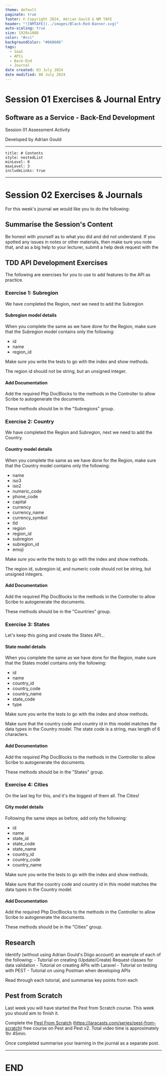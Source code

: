 ```yaml
---
theme: default
paginate: true
footer: © Copyright 2024, Adrian Gould & NM TAFE
header: "![NMTAFE](../images/Black-Red-Banner.svg)"
auto-scaling: true
size: 1920x1080
color: "#ccc"
backgroundColor: "#060606"
tags:
  - SaaS
  - APIs
  - Back-End
  - Journal
date created: 03 July 2024
date modified: 08 July 2024
---
```


# Session 01 Exercises & Journal Entry

## Software as a Service - Back-End Development

Session 01 Assessment Activity 

Developed by Adrian Gould

---

```table-of-contents
title: # Contents
style: nestedList
minLevel: 0
maxLevel: 3
includeLinks: true
```

---

# Session 02 Exercises & Journals 

For this week's journal we would like you to do the following:

## Summarise the Session's Content

Be honest with yourself as to what you did and did not understand. If you spotted any issues in notes or other materials, then make sure you note that, and as a big help to your lecturer, submit a help desk request with the 


## TDD API Development Exercises

The following are exercises for you to use to add features to the API as practice.

### Exercise 1: Subregion

We have completed the Region, next we need to add the Subregion

#### Subregion model details

When you complete the same as we have done for the Region, make sure that the Subregion model contains only the following:

- id
- name
- region_id

Make sure you write the tests to go with the index and show methods.

The region id should not be string, but an unsigned integer.

#### Add Documentation

Add the required Php DocBlocks to the methods in the Controller to allow Scribe to autogenerate the documents.

These methods should be in the "Subregions" group.

### Exercise 2: Country

We have completed the Region and Subregion, next we need to add the Country.

#### Country model details

When you complete the same as we have done for the Region, make sure that the Country model contains only the following:

- name
- iso3
- iso2
- numeric_code
- phone_code
- capital
- currency
- currency_name
- currency_symbol
- tld
- region
- region_id
- subregion
- subregion_id
- emoji

Make sure you write the tests to go with the index and show methods.

The region id, subregion id, and numeric code should not be string, but unsigned integers.

#### Add Documentation

Add the required Php DocBlocks to the methods in the Controller to allow Scribe to autogenerate the documents.

These methods should be in the "Countries" group.

### Exercise 3: States

Let's keep this going and create the States API…

#### State model details

When you complete the same as we have done for the Region, make sure that the States model contains only the following:

- id
- name
- country_id
- country_code
- country_name
- state_code
- type

Make sure you write the tests to go with the index and show methods.

Make sure that the country code and country id in this model matches the data types in the Country model. The state code is a string, max length of 6 characters.

#### Add Documentation

Add the required Php DocBlocks to the methods in the Controller to allow Scribe to autogenerate the documents.

These methods should be in the "States" group.

### Exercise 4: Cities

On the last leg for this, and it's the biggest of them all. The Cities!

#### City model details

Following the same steps as before, add only the following:

- id
- name
- state_id
- state_code
- state_name
- country_id
- country_code
- country_name

Make sure you write the tests to go with the index and show methods.

Make sure that the country code and country id in this model matches the data types in the Country model.

#### Add Documentation

Add the required Php DocBlocks to the methods in the Controller to allow Scribe to autogenerate the documents.

These methods should be in the "Cities" group.



## Research

Identify (without using Adrian Gould's Diigo account) an example of each of the following:
	- Tutorial on creating (Update/Create) Request classes for data validation
	- Tutorial on creating APIs with Laravel
	- Tutorial on testing with PEST
	- Tutorial on using Postman when developing APIs

Read through each tutorial, and summarise key points from each

## Pest from Scratch

Last week you will have started the Pest from Scratch course. This week you should aim to finish it.

Complete the [Pest From Scratch](https://laracasts.com/series/pest-from-scratch)  (<https://laracasts.com/series/pest-from-scratch>) free course on Pest and Pest v2. Total video time is approximately 1hr 45min. 

Once completed summarise your learning in the journal as a separate post.




---

# END
